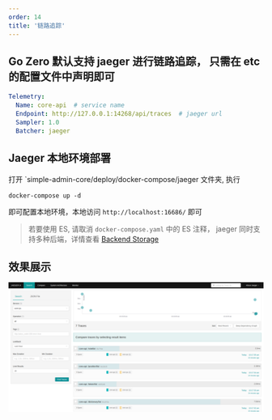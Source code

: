 ```yaml
---
order: 14
title: '链路追踪'
---
```


## Go Zero 默认支持 jaeger 进行链路追踪， 只需在 etc 的配置文件中声明即可

```yaml
Telemetry:
  Name: core-api  # service name 
  Endpoint: http://127.0.0.1:14268/api/traces  # jaeger url
  Sampler: 1.0
  Batcher: jaeger
```

## Jaeger 本地环境部署
打开 `simple-admin-core/deploy/docker-compose/jaeger 文件夹, 执行

```shell
docker-compose up -d
```

即可配置本地环境，本地访问 `http://localhost:16686/` 即可

> 若要使用 ES, 请取消 `docker-compose.yaml` 中的 ES 注释， jaeger 同时支持多种后端，详情查看 [Backend Storage](https://www.jaegertracing.io/docs/1.18/deployment/#storage-backends)

## 效果展示

![Jaeger UI](/assets/jaeger_ui.png)
